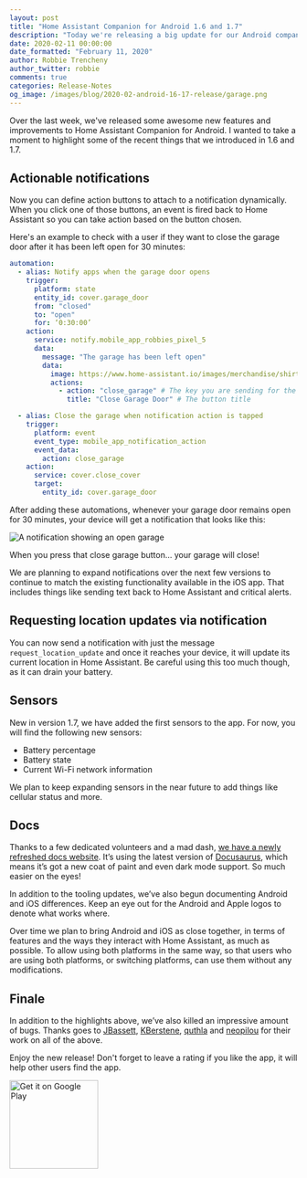 ```yaml
---
layout: post
title: "Home Assistant Companion for Android 1.6 and 1.7"
description: "Today we're releasing a big update for our Android companion app including actionable notifications, requesting location updates, sensors and more"
date: 2020-02-11 00:00:00
date_formatted: "February 11, 2020"
author: Robbie Trencheny
author_twitter: robbie
comments: true
categories: Release-Notes
og_image: /images/blog/2020-02-android-16-17-release/garage.png
---
```


Over the last week, we've released some awesome new features and improvements to Home Assistant Companion for Android. I wanted to take a moment to highlight some of the recent things that we introduced in 1.6 and 1.7.

## Actionable notifications

Now you can define action buttons to attach to a notification dynamically. When you click one of those buttons, an event is fired back to Home Assistant so you can take action based on the button chosen.

Here's an example to check with a user if they want to close the garage door after it has been left open for 30 minutes:

```yaml
automation:
  - alias: Notify apps when the garage door opens
    trigger:
      platform: state
      entity_id: cover.garage_door
      from: "closed"
      to: "open"
      for: ‘0:30:00’
    action:
      service: notify.mobile_app_robbies_pixel_5
      data:
        message: "The garage has been left open"
        data:
          image: https://www.home-assistant.io/images/merchandise/shirt-frontpage.png
          actions:
            - action: "close_garage" # The key you are sending for the event
              title: "Close Garage Door" # The button title

  - alias: Close the garage when notification action is tapped
    trigger:
      platform: event
      event_type: mobile_app_notification_action
      event_data:
        action: close_garage
    action:
      service: cover.close_cover
      target:
        entity_id: cover.garage_door
```

After adding these automations, whenever your garage door remains open for 30 minutes, your device will get a notification that looks like this:

![A notification showing an open garage](/images/blog/2020-02-android-16-17-release/garage.png)

When you press that close garage button… your garage will close!

We are planning to expand notifications over the next few versions to continue to match the existing functionality available in the iOS app. That includes things like sending text back to Home Assistant and critical alerts.

## Requesting location updates via notification

You can now send a notification with just the message `request_location_update` and once it reaches your device, it will update its current location in Home Assistant. Be careful using this too much though, as it can drain your battery.

## Sensors

New in version 1.7, we have added the first sensors to the app. For now, you will find the following new sensors:

- Battery percentage
- Battery state
- Current Wi-Fi network information

We plan to keep expanding sensors in the near future to add things like cellular status and more.

## Docs

Thanks to a few dedicated volunteers and a mad dash, [we have a newly refreshed docs website](https://companion.home-assistant.io/). It’s using the latest version of [Docusaurus](https://docusaurus.io/), which means it’s got a new coat of paint and even dark mode support. So much easier on the eyes!

In addition to the tooling updates, we’ve also begun documenting Android and iOS differences. Keep an eye out for the Android and Apple logos to denote what works where.

Over time we plan to bring Android and iOS as close together, in terms of features and the ways they interact with Home Assistant, as much as possible. To allow using both platforms in the same way, so that users who are using both platforms, or switching platforms, can use them without any modifications.

## Finale

In addition to the highlights above, we’ve also killed an impressive amount of bugs. Thanks goes to [JBassett](https://github.com/JBassett), [KBerstene](https://github.com/KBerstene), [quthla](https://github.com/quthla) and [neopilou](https://github.com/neopilou) for their work on all of the above.

Enjoy the new release! Don't forget to leave a rating if you like the app, it will help other users find the app.

<a href="https://play.google.com/store/apps/details?id=io.homeassistant.companion.android"><img alt="Get it on Google Play" src="https://play.google.com/intl/en_gb/badges/static/images/badges/en_badge_web_generic.png" width="155" style='border: 0;box-shadow: none;'></a>
